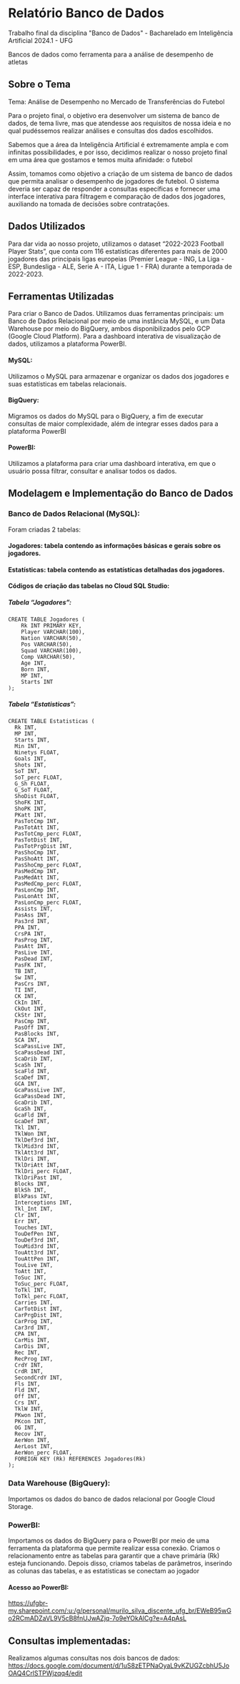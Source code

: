# Relatório Banco de Dados


Trabalho final da disciplina "Banco de Dados" - Bacharelado em Inteligência Artificial 2024.1 - UFG

Bancos de dados como ferramenta para a análise de desempenho de atletas

## Sobre o Tema

Tema: Análise de Desempenho no Mercado de Transferências do Futebol

Para o projeto final, o objetivo era desenvolver um sistema de banco de dados, de tema livre, mas que atendesse aos requisitos de nossa ideia e no qual pudéssemos realizar análises e consultas dos dados escolhidos.

Sabemos que a área da Inteligência Artificial é extremamente ampla e com infinitas possibilidades, e por isso, decidimos realizar o nosso projeto final em uma área que gostamos e temos muita afinidade: o futebol

Assim, tomamos como objetivo a criação de um sistema de banco de dados que permita analisar o desempenho de jogadores de futebol. O sistema deveria ser capaz de responder a consultas específicas e fornecer uma interface interativa para filtragem e comparação de dados dos jogadores, auxiliando na tomada de decisões sobre contratações.

## Dados Utilizados

Para dar vida ao nosso projeto, utilizamos o dataset “2022-2023 Football Player Stats”, que conta com 116 estatísticas diferentes para mais de 2000 jogadores das principais ligas europeias (Premier League - ING, La Liga - ESP, Bundesliga - ALE, Serie A - ITA, Ligue 1 - FRA)  durante a temporada de 2022-2023. 

## Ferramentas Utilizadas

Para criar o Banco de Dados. Utilizamos duas ferramentas principais: um Banco de Dados Relacional por meio de uma instância MySQL, e um Data Warehouse por meio do BigQuery, ambos disponibilizados pelo GCP (Google Cloud Platform). Para a dashboard interativa de visualização de dados, utilizamos a plataforma PowerBI. 
#### MySQL:
Utilizamos o MySQL para armazenar e organizar os dados dos jogadores e suas estatísticas em tabelas relacionais. 
#### BigQuery:
Migramos os dados do MySQL para o BigQuery, a fim de executar consultas de maior complexidade, além de integrar esses dados para a plataforma PowerBI
#### PowerBI:
Utilizamos a plataforma para criar uma dashboard interativa, em que o usuário possa filtrar, consultar e analisar todos os dados.

## Modelagem e Implementação do Banco de Dados

### Banco de Dados Relacional (MySQL):

Foram criadas 2 tabelas: 
#### Jogadores: tabela contendo as informações básicas e gerais sobre os jogadores.
#### Estatísticas: tabela contendo as estatísticas detalhadas dos jogadores.

#### Códigos de criação das tabelas no Cloud SQL Studio:

##### Tabela “Jogadores”: 
    CREATE TABLE Jogadores (
        Rk INT PRIMARY KEY,
        Player VARCHAR(100),
        Nation VARCHAR(50),
        Pos VARCHAR(50),
        Squad VARCHAR(100),
        Comp VARCHAR(50),
        Age INT,
        Born INT,
        MP INT,
        Starts INT
    );

##### Tabela “Estatisticas”:
    CREATE TABLE Estatisticas (
      Rk INT,
      MP INT,
      Starts INT,
      Min INT,
      Ninetys FLOAT,
      Goals INT,
      Shots INT,
      SoT INT,
      SoT_perc FLOAT,
      G_Sh FLOAT,
      G_SoT FLOAT,
      ShoDist FLOAT,
      ShoFK INT,
      ShoPK INT,
      PKatt INT,
      PasTotCmp INT,
      PasTotAtt INT,
      PasTotCmp_perc FLOAT,
      PasTotDist INT,
      PasTotPrgDist INT,
      PasShoCmp INT,
      PasShoAtt INT,
      PasShoCmp_perc FLOAT,
      PasMedCmp INT,
      PasMedAtt INT,
      PasMedCmp_perc FLOAT,
      PasLonCmp INT,
      PasLonAtt INT,
      PasLonCmp_perc FLOAT,
      Assists INT,
      PasAss INT,
      Pas3rd INT,
      PPA INT,
      CrsPA INT,
      PasProg INT,
      PasAtt INT,
      PasLive INT,
      PasDead INT,
      PasFK INT,
      TB INT,
      Sw INT,
      PasCrs INT,
      TI INT,
      CK INT,
      CkIn INT,
      CkOut INT,
      CkStr INT,
      PasCmp INT,
      PasOff INT,
      PasBlocks INT,
      SCA INT,
      ScaPassLive INT,
      ScaPassDead INT,
      ScaDrib INT,
      ScaSh INT,
      ScaFld INT,
      ScaDef INT,
      GCA INT,
      GcaPassLive INT,
      GcaPassDead INT,
      GcaDrib INT,
      GcaSh INT,
      GcaFld INT,
      GcaDef INT,
      Tkl INT,
      TklWon INT,
      TklDef3rd INT,
      TklMid3rd INT,
      TklAtt3rd INT,
      TklDri INT,
      TklDriAtt INT,
      TklDri_perc FLOAT,
      TklDriPast INT,
      Blocks INT,
      BlkSh INT,
      BlkPass INT,
      Interceptions INT,
      Tkl_Int INT,
      Clr INT,
      Err INT,
      Touches INT,
      TouDefPen INT,
      TouDef3rd INT,
      TouMid3rd INT,
      TouAtt3rd INT,
      TouAttPen INT,
      TouLive INT,
      ToAtt INT,
      ToSuc INT,
      ToSuc_perc FLOAT,
      ToTkl INT,
      ToTkl_perc FLOAT,
      Carries INT,
      CarTotDist INT,
      CarPrgDist INT,
      CarProg INT,
      Car3rd INT,
      CPA INT,
      CarMis INT,
      CarDis INT,
      Rec INT,
      RecProg INT,
      CrdY INT,
      CrdR INT,
      SecondCrdY INT,
      Fls INT,
      Fld INT,
      Off INT,
      Crs INT,
      TklW INT,
      PKwon INT,
      PKcon INT,
      OG INT,
      Recov INT,
      AerWon INT,
      AerLost INT,
      AerWon_perc FLOAT,
      FOREIGN KEY (Rk) REFERENCES Jogadores(Rk)
    );

### Data Warehouse (BigQuery):

Importamos os dados do banco de dados relacional por Google Cloud Storage.

### PowerBI:

Importamos os dados do BigQuery para o PowerBI por meio de uma ferramenta da plataforma que permite realizar essa conexão. Criamos o relacionamento entre as tabelas para garantir que a chave primária (Rk) esteja funcionando. Depois disso, criamos tabelas de parâmetros, inserindo as colunas das tabelas, e as estatísticas se conectam ao jogador

#### Acesso ao PowerBI:
https://ufgbr-my.sharepoint.com/:u:/g/personal/murilo_silva_discente_ufg_br/EWeB95wGo2RCmADZaVL9V5cB8fnUJwAZjq-7o9eYOkAlCg?e=A4pAsL

## Consultas implementadas:

Realizamos algumas consultas nos dois bancos de dados:
https://docs.google.com/document/d/1uS8zETPNaOyaL9vKZUGZcbhU5JoOAQ4CrlSTPWjzqq4/edit

